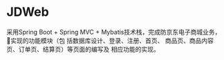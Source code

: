 # JDWeb
采用Spring Boot + Spring MVC + Mybatis技术栈，完成防京东电子商城业务，实现的功能模块（包
括数据库设计、登录、注册、首页、 商品页、商品内容页、订单页、结算页）等页面的编写及
相应功能的实现。 
